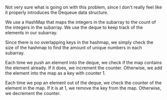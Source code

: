 Not very sure what is going on with this problem, since I don't really feel like it properly introduces the Dequeue data structure.

We use a HashMap that maps the integers in the subarray to the count of the integers in the subarray. We use the deque to keep track of the elements in our subarray.

Since there is no overlapping keys in the hashmap, we simply check the size of the hashmap to find the amount of unique numbers in each subarray.

Each time we push an element into the deque, we check if the map contains the element already. If it does, we increment the counter. Otherwise, we add the element into the map as a key with counter 1.

Each time we pop an element out of the deque, we check the counter of the element in the map. If it is at 1, we remove the key from the map. Otherwise, we decrement the counter.
